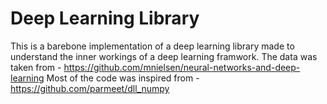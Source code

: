 # Deep Learning Library
 This is a barebone implementation of a deep learning library made to understand the inner workings of a deep learning framwork.
 The data was taken from - https://github.com/mnielsen/neural-networks-and-deep-learning
 Most of the code was inspired from - https://github.com/parmeet/dll_numpy 

